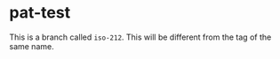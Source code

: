 pat-test
========

This is a branch called `iso-212`. This will be different from the tag of the same name.
